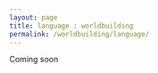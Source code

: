 ```yaml
---
layout: page
title: language : worldbuilding
permalink: /worldbuilding/language/
---
```


Coming soon
